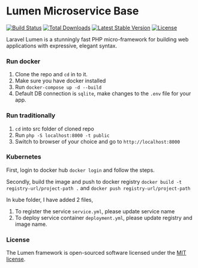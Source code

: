 # Lumen Microservice Base

[![Build Status](https://travis-ci.org/laravel/lumen-framework.svg)](https://travis-ci.org/laravel/lumen-framework)
[![Total Downloads](https://img.shields.io/packagist/dt/laravel/framework)](https://packagist.org/packages/laravel/lumen-framework)
[![Latest Stable Version](https://img.shields.io/packagist/v/laravel/framework)](https://packagist.org/packages/laravel/lumen-framework)
[![License](https://img.shields.io/packagist/l/laravel/framework)](https://packagist.org/packages/laravel/lumen-framework)

Laravel Lumen is a stunningly fast PHP micro-framework for building web applications with expressive, elegant syntax.

### Run docker
1. Clone the repo and ``cd`` in to it.
2. Make sure you have docker installed
3. Run ``docker-compose up -d --build``
4. Default DB connection is ``sqlite``, make changes to the ``.env`` file for your app.

### Run traditionally
1. ``cd`` into src folder of cloned repo
2. Run ``php -S localhost:8000 -t public``
3. Switch to browser of your choice and go to ``http://localhost:8000``  

### Kubernetes
First, login to docker hub ``docker login`` and follow the steps.

Secondly, build the image and push to docker registry
``docker build -t registry-url/project-path .`` and
``docker push registry-url/project-path``

In kube folder, I have added 2 files, 
1. To register the service ``service.yml``, please update service name
2. To deploy service container ``deployment.yml``, please update registry and image name.

### License

The Lumen framework is open-sourced software licensed under the [MIT license](https://opensource.org/licenses/MIT).

